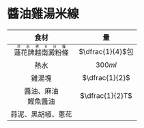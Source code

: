 <style>
.markdown-section h1 {
    background-image: url(https://www.cuisineseeker.com/wp-content/uploads/2023/01/pho_soup_vermicelli_noodles.jpg);
}

.markdown-section h1::after {
    content: "Unsplash+"
}
</style>

# 醬油雞湯米線

|                          食材                           |        量        |
| :-----------------------------------------------------: | :--------------: |
| <ruby>蓮花牌越南澱粉條<rt>冷水煮8分鐘</rt></ruby><br /> | $\dfrac{1}{4}$包 |
|                          熱水                           |     $300ml$      |
|                         雞湯塊                          |  $\dfrac{1}{2}$  |
|                醬油、麻油<br />鰹魚醬油                 | $\dfrac{1}{2}T$  |
|                   蒜泥、黑胡椒、蔥花                    |                  |
